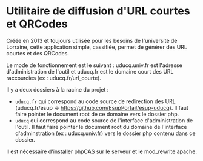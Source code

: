 # Utilitaire de diffusion d'URL courtes et QRCodes

Créée en 2013 et toujours utilisée pour les besoins de l'université de Lorraine, cette application simple, cassifiée, permet de générer des URL courtes et des QRCodes.

Le mode de fonctionnement est le suivant : uducq.univ.fr est l'adresse d'administration de l'outil et uducq.fr est le domaine court des URL raccourcies (ex : uducq.fr/url_courte).


Il y a deux dossiers à la racine du projet :

- `uducq.fr` qui correspond au code source de redirection des URL (uducq.fr/esup -> https://github.com/EsupPortail/esup-uducq). Il faut faire pointer le document root de ce domaine vers le dossier php.
- `uducq` qui correspond au code source de l'interface d'administration de l'outil. Il faut faire pointer le document root du domaine de l'interface d'adminstration (ex : uducq.univ.fr) vers le dossier php contenu dans ce dossier.

Il est nécessaire d'installer phpCAS sur le serveur et le mod_rewrite apache.
